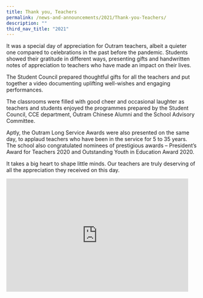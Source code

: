 ```yaml
---
title: Thank you, Teachers
permalink: /news-and-announcements/2021/Thank-you-Teachers/
description: ""
third_nav_title: "2021"
---
```

It was a special day of appreciation for Outram teachers, albeit a quieter one compared to celebrations in the past before the pandemic. Students showed their gratitude in different ways, presenting gifts and handwritten notes of appreciation to teachers who have made an impact on their lives.  
  
The Student Council prepared thoughtful gifts for all the teachers and put together a video documenting uplifting well-wishes and engaging performances.  
  
The classrooms were filled with good cheer and occasional laughter as teachers and students enjoyed the programmes prepared by the Student Council, CCE department, Outram Chinese Alumni and the School Advisory Committee.  

  

Aptly, the Outram Long Service Awards were also presented on the same day, to applaud teachers who have been in the service for 5 to 35 years. The school also congratulated nominees of prestigious awards – President’s Award for Teachers 2020 and Outstanding Youth in Education Award 2020.

It takes a big heart to shape little minds. Our teachers are truly deserving of all the appreciation they received on this day.

<iframe allowfullscreen="true" height="299" width="480" frameborder="0" src="https://docs.google.com/presentation/d/e/2PACX-1vQxW2vXWcMp0i1cEbzlt7Oj-aJpwWAKJgxdbcYWQ63zmJRaO5wa2PbH-K3rO9a0cZPzQUCqNW66Wp-Q/embed?start=false&amp;loop=false&amp;delayms=3000"></iframe>